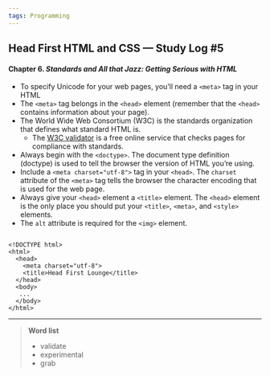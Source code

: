 ```yaml
---
tags: Programming
---
```


## Head First HTML and CSS — Study Log #5

#### Chapter 6. *Standards and All that Jazz: Getting Serious with HTML*

- To specify Unicode for your web pages, you’ll need a `<meta>` tag in your HTML
- The `<meta>` tag belongs in the `<head>` element (remember that the `<head>` contains information about your page).
- The World Wide Web Consortium (W3C) is the standards organization that defines what standard HTML is.
  - The [W3C validator](http://validator.w3.org) is a free online service that checks pages for compliance with standards.
- Always begin with the `<doctype>`. The document type definition (doctype) is used to tell the browser the version of HTML you’re using.
- Include a `<meta charset="utf-8">` tag in your `<head>`. The `charset` attribute of the `<meta>` tag tells the browser the character encoding that is used for the web page.
- Always give your `<head>` element a `<title>` element. The `<head>` element is the only place you should put your `<title>`, `<meta>`, and `<style>` elements.
- The `alt` attribute is required for the `<img>` element.

```

<!DOCTYPE html>
<html>
  <head>
    <meta charset="utf-8">
    <title>Head First Lounge</title>
  </head>
  <body>
   ...
  </body>
</html>

```

---
>**Word list**
>- validate
>- experimental
>- grab
